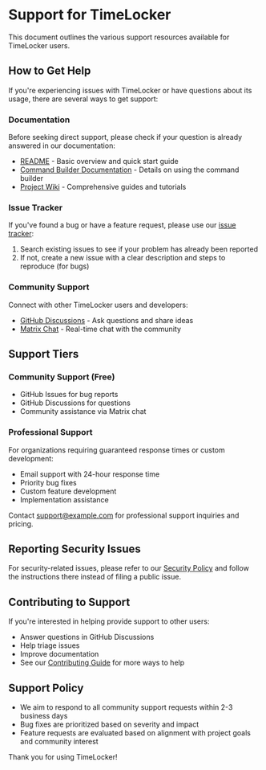 # Support for TimeLocker

This document outlines the various support resources available for TimeLocker users.

## How to Get Help

If you're experiencing issues with TimeLocker or have questions about its usage, there are several ways to get support:

### Documentation

Before seeking direct support, please check if your question is already answered in our documentation:

- [README](README.md) - Basic overview and quick start guide
- [Command Builder Documentation](docs/command_builder.md) - Details on using the command builder
- [Project Wiki](https://github.com/Auriora/TimeLocker/wiki) - Comprehensive guides and tutorials

### Issue Tracker

If you've found a bug or have a feature request, please use our [issue tracker](https://github.com/Auriora/TimeLocker/issues):

1. Search existing issues to see if your problem has already been reported
2. If not, create a new issue with a clear description and steps to reproduce (for bugs)

### Community Support

Connect with other TimeLocker users and developers:

- [GitHub Discussions](https://github.com/Auriora/TimeLocker/discussions) - Ask questions and share ideas
- [Matrix Chat](https://matrix.to/#/#timelocker:matrix.org) - Real-time chat with the community

## Support Tiers

### Community Support (Free)

- GitHub Issues for bug reports
- GitHub Discussions for questions
- Community assistance via Matrix chat

### Professional Support

For organizations requiring guaranteed response times or custom development:

- Email support with 24-hour response time
- Priority bug fixes
- Custom feature development
- Implementation assistance

Contact [support@example.com](mailto:support@example.com) for professional support inquiries and pricing.

## Reporting Security Issues

For security-related issues, please refer to our [Security Policy](SECURITY.md) and follow the instructions there instead of filing a public issue.

## Contributing to Support

If you're interested in helping provide support to other users:

- Answer questions in GitHub Discussions
- Help triage issues
- Improve documentation
- See our [Contributing Guide](CONTRIBUTING.md) for more ways to help

## Support Policy

- We aim to respond to all community support requests within 2-3 business days
- Bug fixes are prioritized based on severity and impact
- Feature requests are evaluated based on alignment with project goals and community interest

Thank you for using TimeLocker!